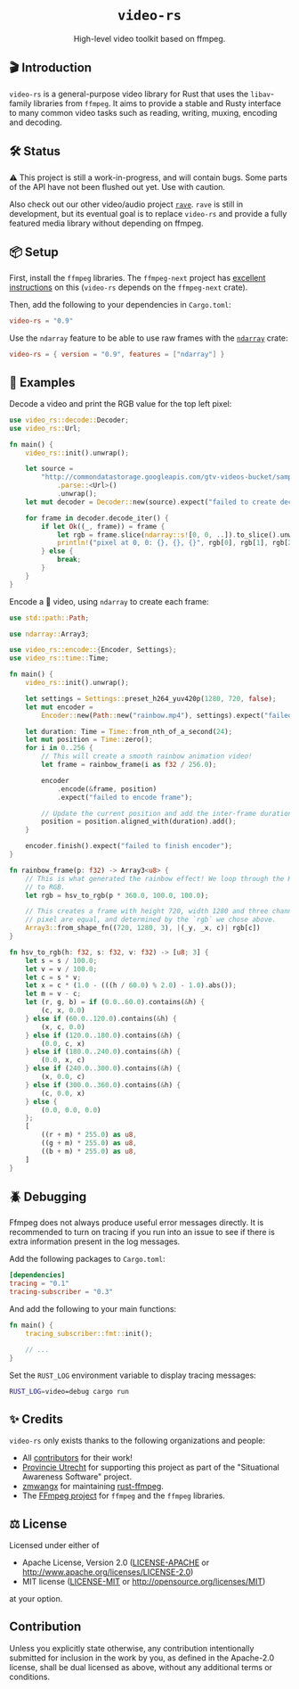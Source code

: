 <h1 align="center">
  <code>video-rs</code>
</h1>
<p align="center">High-level video toolkit based on ffmpeg.</p>

## 🎬 Introduction

`video-rs` is a general-purpose video library for Rust that uses the
`libav`-family libraries from `ffmpeg`. It aims to provide a stable and Rusty
interface to many common video tasks such as reading, writing, muxing, encoding
and decoding.

## 🛠 S️️tatus

⚠️ This project is still a work-in-progress, and will contain bugs. Some parts
of the API have not been flushed out yet. Use with caution.

Also check out our other video/audio project
[`rave`](https://github.com/oddity-ai/rave). `rave` is still in development,
but its eventual goal is to replace `video-rs` and provide a fully featured
media library without depending on ffmpeg.

## 📦 Setup

First, install the `ffmpeg` libraries. The `ffmpeg-next` project has
[excellent instructions](https://github.com/zmwangx/rust-ffmpeg/wiki/Notes-on-building#dependencies)
on this (`video-rs` depends on the `ffmpeg-next` crate).

Then, add the following to your dependencies in `Cargo.toml`:

```toml
video-rs = "0.9"
```

Use the `ndarray` feature to be able to use raw frames with the
[`ndarray`](https://github.com/rust-ndarray/ndarray) crate:

```toml
video-rs = { version = "0.9", features = ["ndarray"] }
```

## 📖 Examples

Decode a video and print the RGB value for the top left pixel:

```rust
use video_rs::decode::Decoder;
use video_rs::Url;

fn main() {
    video_rs::init().unwrap();

    let source =
        "http://commondatastorage.googleapis.com/gtv-videos-bucket/sample/BigBuckBunny.mp4"
            .parse::<Url>()
            .unwrap();
    let mut decoder = Decoder::new(source).expect("failed to create decoder");

    for frame in decoder.decode_iter() {
        if let Ok((_, frame)) = frame {
            let rgb = frame.slice(ndarray::s![0, 0, ..]).to_slice().unwrap();
            println!("pixel at 0, 0: {}, {}, {}", rgb[0], rgb[1], rgb[2],);
        } else {
            break;
        }
    }
}
```

Encode a 🌈 video, using `ndarray` to create each frame:

```rust
use std::path::Path;

use ndarray::Array3;

use video_rs::encode::{Encoder, Settings};
use video_rs::time::Time;

fn main() {
    video_rs::init().unwrap();

    let settings = Settings::preset_h264_yuv420p(1280, 720, false);
    let mut encoder =
        Encoder::new(Path::new("rainbow.mp4"), settings).expect("failed to create encoder");

    let duration: Time = Time::from_nth_of_a_second(24);
    let mut position = Time::zero();
    for i in 0..256 {
        // This will create a smooth rainbow animation video!
        let frame = rainbow_frame(i as f32 / 256.0);

        encoder
            .encode(&frame, position)
            .expect("failed to encode frame");

        // Update the current position and add the inter-frame duration to it.
        position = position.aligned_with(duration).add();
    }

    encoder.finish().expect("failed to finish encoder");
}

fn rainbow_frame(p: f32) -> Array3<u8> {
    // This is what generated the rainbow effect! We loop through the HSV color spectrum and convert
    // to RGB.
    let rgb = hsv_to_rgb(p * 360.0, 100.0, 100.0);

    // This creates a frame with height 720, width 1280 and three channels. The RGB values for each
    // pixel are equal, and determined by the `rgb` we chose above.
    Array3::from_shape_fn((720, 1280, 3), |(_y, _x, c)| rgb[c])
}

fn hsv_to_rgb(h: f32, s: f32, v: f32) -> [u8; 3] {
    let s = s / 100.0;
    let v = v / 100.0;
    let c = s * v;
    let x = c * (1.0 - (((h / 60.0) % 2.0) - 1.0).abs());
    let m = v - c;
    let (r, g, b) = if (0.0..60.0).contains(&h) {
        (c, x, 0.0)
    } else if (60.0..120.0).contains(&h) {
        (x, c, 0.0)
    } else if (120.0..180.0).contains(&h) {
        (0.0, c, x)
    } else if (180.0..240.0).contains(&h) {
        (0.0, x, c)
    } else if (240.0..300.0).contains(&h) {
        (x, 0.0, c)
    } else if (300.0..360.0).contains(&h) {
        (c, 0.0, x)
    } else {
        (0.0, 0.0, 0.0)
    };
    [
        ((r + m) * 255.0) as u8,
        ((g + m) * 255.0) as u8,
        ((b + m) * 255.0) as u8,
    ]
}
```

## 🪲 Debugging

Ffmpeg does not always produce useful error messages directly. It is
recommended to turn on tracing if you run into an issue to see if there is
extra information present in the log messages.

Add the following packages to `Cargo.toml`:

```toml
[dependencies]
tracing = "0.1"
tracing-subscriber = "0.3"
```

And add the following to your main functions:

```rust
fn main() {
    tracing_subscriber::fmt::init();

    // ...
}
```

Set the `RUST_LOG` environment variable to display tracing messages:

```sh
RUST_LOG=video=debug cargo run
```

## ✨ Credits

`video-rs` only exists thanks to the following organizations and people:

* All [contributors](https://github.com/oddity-ai/video-rs/graphs/contributors) for their work!
* [Provincie Utrecht](https://www.provincie-utrecht.nl/) for supporting this project as part of the "Situational Awareness Software" project.
* [zmwangx](https://github.com/zmwangx) for maintaining [rust-ffmpeg](https://github.com/zmwangx/rust-ffmpeg).
* The [FFmpeg project](https://ffmpeg.org/) for `ffmpeg` and the `ffmpeg` libraries.

## ⚖️ License

Licensed under either of

 * Apache License, Version 2.0
   ([LICENSE-APACHE](LICENSE-APACHE) or http://www.apache.org/licenses/LICENSE-2.0)
 * MIT license
   ([LICENSE-MIT](LICENSE-MIT) or http://opensource.org/licenses/MIT)

at your option.

## Contribution

Unless you explicitly state otherwise, any contribution intentionally submitted
for inclusion in the work by you, as defined in the Apache-2.0 license, shall be
dual licensed as above, without any additional terms or conditions.
